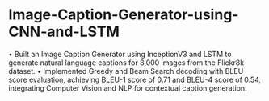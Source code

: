 # Image-Caption-Generator-using-CNN-and-LSTM
• Built an Image Caption Generator using InceptionV3 and LSTM to generate natural language captions for 8,000 images from the Flickr8k dataset. • Implemented Greedy and Beam Search decoding with BLEU score evaluation, achieving BLEU-1 score of 0.71 and BLEU-4 score of 0.54, integrating Computer Vision and NLP for contextual caption generation.
